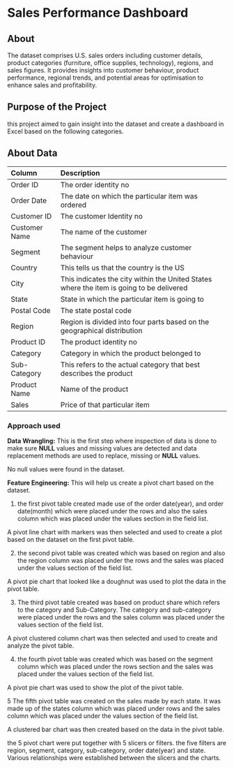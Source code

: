 # Sales Performance Dashboard

## About

The dataset comprises U.S. sales orders including customer details, product categories (furniture, office supplies, technology), regions, and sales figures. It provides insights into customer behaviour, product performance, regional trends, and potential areas for optimisation to enhance sales and profitability.

## Purpose of the Project

this project aimed to gain insight into the dataset and create a dashboard in Excel based on the following categories.

## About Data

 Column         |  Description      
:---------------| :-----------------------------------------------------------------------------------------
Order ID	| The order identity no
Order Date	| The date on which the particular item was ordered
Customer ID	| The customer Identity no
Customer Name	| The name of the customer
Segment	        | The segment helps to analyze customer behaviour
Country	        | This tells us that the country is the US 
City	        | This indicates the city within the United States where the item is going to be delivered
State	        | State in which the particular item is going to 
Postal Code	| The state postal code
Region	        | Region is divided into four parts based on the geographical distribution 
Product ID	| The product identity no
Category	| Category in which the product belonged to
Sub-Category	| This refers to the actual category that best describes the product
Product Name	| Name of the product
Sales           | Price of that particular item

### Approach used

**Data Wrangling:** This is the first step where inspection of data is done to make sure **NULL** values and missing values are detected and data replacement methods are used to replace, missing or **NULL** values.

No null values were found in the dataset.

**Feature Engineering:** This will help us create a pivot chart based on the dataset.

1) the first pivot table created made use of the order date(year), and order date(month) which were placed under the rows and also the sales column which was placed under the values section in the field list.

A pivot line chart with markers was then selected and used to create a plot based on the dataset on the first pivot table.

2) the second pivot table was created which was based on region and also the region column was placed under the rows and the sales was placed under the values section of the field list.

A  pivot pie chart that looked like a doughnut was used to plot the data in the pivot table.

3) The third pivot table created was based on product share which refers to the category and Sub-Category. The category and sub-category were placed under the rows and the sales column was placed under the values section of the field list.

A pivot clustered column chart was then selected and used to create and analyze the pivot table.

4) the fourth pivot table was created which was based on the segment column which was placed under the rows section and the sales was placed under the values section of the field list.

A pivot pie chart was used to show the plot of the pivot table.

5 The fifth pivot table was created on the sales made by each state. It was made up of the states column which was placed under rows and the sales column which was placed under the values section of the field list.

A clustered bar chart was then created based on the data in the pivot table.


the 5 pivot chart were put together with 5 slicers or filters. the five filters are region, segment, category, sub-category, order date(year) and state. 
Various relationships were established between the slicers and the charts.
